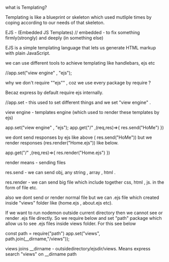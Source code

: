 what is Templating?

Templating is like a blueprint or skeleton which used mutliple times by coping according to our needs of that skeleton.

EJS - (Embedded JS Templates) // embedded - to fix something firmly(strongly) and deeply (in something else)

EJS is a simple templating language that lets us generate HTML markup with plain JavaScript.

we can use different tools to achieve templating like handlebars, ejs etc

//app.set("view engine" , "ejs");

why we don't require ""ejs"" , coz we use every package by require ?

Becaz express by default require ejs internally.

//app.set - this used to set different things
and we set "view engine" .

view engine - templates engine (which used to render these templates by ejs)


app.set("view engine" , "ejs");
app.get("/" ,(req,res)=>{
    res.send("HoMe")
})

we dont send responses by ejs like above ( res.send("HoMe")) but we render responses (res.render("Home.ejs")) like below.

app.get("/" ,(req,res)=>{
    res.render("Home.ejs")
})

render means - sending files

res.send - we can send obj, any string ,  array , html .

res.render - we can send big file which include together css, html , js. in the form of file etc.

also we dont send or render normal file but we can .ejs file which created inside "views" folder like (home.ejs , about.ejs etc).

If we want to run nodemon outside current directory then we cannot see or render .ejs file directly. So we require below and set "path" package which allow us to see .ejs files inside views folder. For this see below


const  path = require("path")
app.set("views", path.join(__dirname,"/views"));

views joins __dirname - outsidedirectory/ejsdir/views.
Means express search "views" on __dirname path






